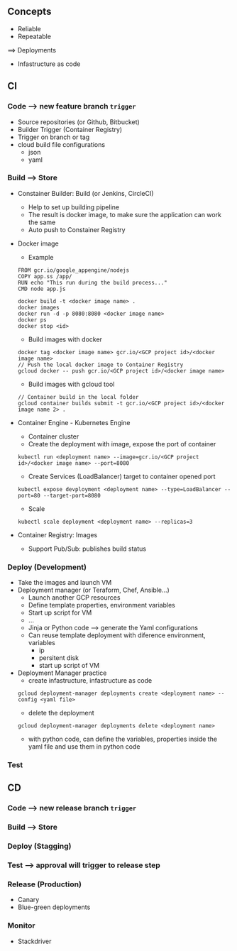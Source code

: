 
## Concepts
- Reliable
- Repeatable

==> Deployments

- Infastructure as code

## CI

### Code --> new feature branch `trigger`

- Source repositories (or Github, Bitbucket)
- Builder Trigger (Container Registry)
- Trigger on branch or tag
- cloud build file configurations
    * json
    * yaml

### Build --> Store 

- Constainer Builder: Build (or Jenkins, CircleCI)
    * Help to set up building pipeline
    * The result is docker image, to make sure the application can work the same
    * Auto push to Constainer Registry

- Docker image
    * Example
    ```
    FROM gcr.io/google_appengine/nodejs
    COPY app.ss /app/
    RUN echo "This run during the build process..."
    CMD node app.js
    ```
    ```
    docker build -t <docker image name> .
    docker images
    docker run -d -p 8080:8080 <docker image name>
    docker ps
    docker stop <id>
    
    ```
    * Build images with docker
    ```
    docker tag <docker image name> gcr.io/<GCP project id>/<docker image name>
    // Push the local docker image to Container Registry
    gcloud docker -- push gcr.io/<GCP project id>/<docker image name>
    ```
    * Build images with gcloud tool
    ```
    // Container build in the local folder
    gcloud container builds submit -t gcr.io/<GCP project id>/<docker image name 2> .
    ```
- Container Engine - Kubernetes  Engine
    * Container cluster
    * Create the deployment with image, expose the port of container
    ```
    kubectl run <deployment name> --image=gcr.io/<GCP project id>/<docker image name> --port=8080
    ```
    * Create Services (LoadBalancer) target to container opened port
    ```
    kubectl expose devployment <deployment name> --type=LoadBalancer --port=80 --target-port=8080
    ```
    * Scale 
    ```
    kubectl scale deployment <deployment name> --replicas=3
    ```


- Container Registry: Images 
    * Support Pub/Sub: publishes build status

### Deploy (Development)
- Take the images and launch VM
- Deployment manager (or Teraform, Chef, Ansible...)
    * Launch another GCP resources
    * Define template properties, environment variables
    * Start up script for VM
    * ...
    * Jinja or Python code --> generate the Yaml configurations
    * Can reuse template deployment with diference environment, variables
        * ip 
        * persitent disk
        * start up script of VM
- Deployment Manager practice
    - create infastructure, infastructure as code
    ```
    gcloud deployment-manager deployments create <deployment name> --config <yaml file>
    ```
    - delete the deployment
    ```
    gcloud deployment-manager deployments delete <deployment name> 
    ```
    - with python code, can define the variables, properties inside the yaml file and use them in python code

    

### Test


## CD

### Code --> new release branch `trigger`

### Build --> Store

### Deploy (Stagging)

### Test --> approval will trigger to release step

### Release (Production)
- Canary
- Blue-green deployments

### Monitor
- Stackdriver






